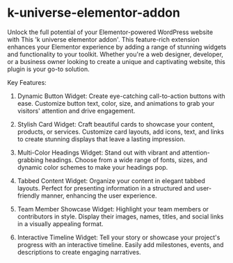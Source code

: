 # k-universe-elementor-addon
Unlock the full potential of your Elementor-powered WordPress website with This 'k universe elementor addon'. This feature-rich extension enhances your Elementor experience by adding a range of stunning widgets and functionality to your toolkit. Whether you're a web designer, developer, or a business owner looking to create a unique and captivating website, this plugin is your go-to solution.


Key Features:

1. Dynamic Button Widget:
Create eye-catching call-to-action buttons with ease. Customize button text, color, size, and animations to grab your visitors' attention and drive engagement.

2. Stylish Card Widget:
Craft beautiful cards to showcase your content, products, or services. Customize card layouts, add icons, text, and links to create stunning displays that leave a lasting impression.

3. Multi-Color Headings Widget:
Stand out with vibrant and attention-grabbing headings. Choose from a wide range of fonts, sizes, and dynamic color schemes to make your headings pop.

4. Tabbed Content Widget:
Organize your content in elegant tabbed layouts. Perfect for presenting information in a structured and user-friendly manner, enhancing the user experience.

5. Team Member Showcase Widget:
Highlight your team members or contributors in style. Display their images, names, titles, and social links in a visually appealing format.

6. Interactive Timeline Widget:
Tell your story or showcase your project's progress with an interactive timeline. Easily add milestones, events, and descriptions to create engaging narratives.


